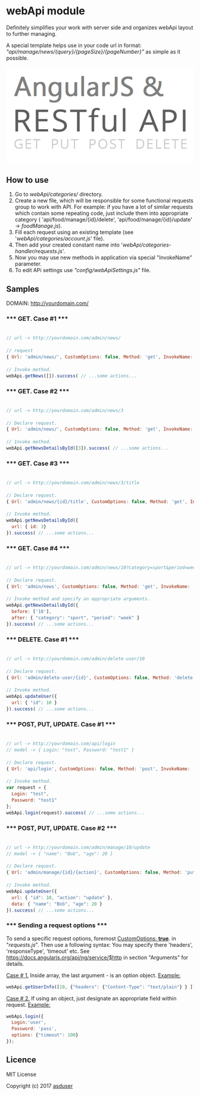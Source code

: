 # webApi module
Definitely simplifies your work with server side and organizes webApi layout to further managing.

A special template helps use in your code url in format: *"api/manage/news/{query}/{pageSize}/{pageNumber}"* as simple as it possible.

![Image](https://github.com/asduser/examples/blob/gh-pages/images/angularjs-restful-api.png?raw=true)

## How to use

1. Go to *webApi/categories/* directory.
2. Create a new file, which will be responsible for some functional requests group to work with API. For example: if you have a lot of similar requests which contain some repeating code, just include them into appropriate category ( 'api/food/manage/{id}/delete', 'api/food/manage/{id}/update' -> *foodManage.js*).
3. Fill each request using an existing template (see '*webApi/categories/account.js*' file).
4. Then add your created constant name into '*webApi/categories-handler/requests.js*'.
5. Now you may use new methods in application via special "InvokeName" parameter.
6. To edit APi settings use *"config/webApiSettings.js"* file.

## Samples

DOMAIN: http://yourdomain.com/ 

### *** GET. Case #1 ***

```javascript

// url -> http://yourdomain.com/admin/news/

// request
{ Url: 'admin/news/', CustomOptions: false, Method: 'get', InvokeName: 'getNews' }

// Invoke method.
webApi.getNews([]).success( // ...some actions...

```

### *** GET. Case #2 ***

```javascript

// url -> http://yourdomain.com/admin/news/3

// Declare request.
{ Url: 'admin/news/', CustomOptions: false, Method: 'get', InvokeName: 'getNewsDetailsById' }

// Invoke method.
webApi.getNewsDetailsById([3]).success( // ...some actions...

```

### *** GET. Case #3 ***

```javascript

// url -> http://yourdomain.com/admin/news/3/title

// Declare request.
{ Url: 'admin/news/{id}/title', CustomOptions: false, Method: 'get', InvokeName: 'getNewsDetailsById' }

// Invoke method.
webApi.getNewsDetailsById({
  url: { id: 3}
}).success( // ...some actions...

```

### *** GET. Case #4 ***

```javascript

// url -> http://yourdomain.com/admin/news/10?category=sport&period=week

// Declare request.
{ Url: 'admin/news', CustomOptions: false, Method: 'get', InvokeName: 'getNewsDetailsById' }

// Invoke method and specify an appropriate arguments.
webApi.getNewsDetailsById({
  before: ['10'],
  after: { "category": "sport", "period": "week" }
}).success( // ...some actions...

```

### *** DELETE. Case #1 ***

```javascript

// url -> http://yourdomain.com/admin/delete-user/10

// Declare request.
{ Url: 'admin/delete-user/{id}', CustomOptions: false, Method: 'delete', InvokeName: 'deleteUser' }

// Invoke method.
webApi.updateUser({
  url: { "id": 10 }
}).success( // ...some actions...

```

### *** POST, PUT, UPDATE. Case #1 ***

```javascript

// url -> http://yourdomain.com/api/login
// model -> { Login: "test", Password: "test1" }

// Declare request.
{ Url: 'api/login', CustomOptions: false, Method: 'post', InvokeName: 'login' }

// Invoke method.
var request = {
  Login: "test",
  Password: "test1"
};
webApi.login(request).success( // ...some actions...

```

### *** POST, PUT, UPDATE. Case #2 ***

```javascript

// url -> http://yourdomain.com/admin/manage/10/update
// model -> { "name": "Bob", "age": 20 }

// Declare request.
{ Url: 'admin/manage/{id}/{action}', CustomOptions: false, Method: 'put', InvokeName: 'updateUser' }

// Invoke method.
webApi.updateUser({
  url: { "id": 10, "action": "update" },
  data: { "name": "Bob", "age": 20 }
}).success( // ...some actions...

```

### *** Sending a request options ***

To send a specific request options, foremost <u>CustomOptions: <b>true</b></u>. in "<i>requests.js</i>". Then use a following syntax:
You may specify there 'headers', 'responseType', 'timeout' etc. See https://docs.angularjs.org/api/ng/service/$http in section "Arguments" for details.

<u>Case # 1.</u>
Inside array, the last argument - is an option object. <u>Example:</u> 
```javascript
webApi.getUserInfo([10, {"headers": {"Content-Type": "text/plain"} } ]);

```

<u>Case # 2.</u>
If using an object, just designate an appropriate field within request. <u>Example:</u> 

```javascript
webApi.login({
  Login:'user',
  Password: 'pass',
  options: {"timeout": 100}
});
```



## Licence

MIT License

Copyright (c) 2017 [asduser](https://github.com/asduser)
